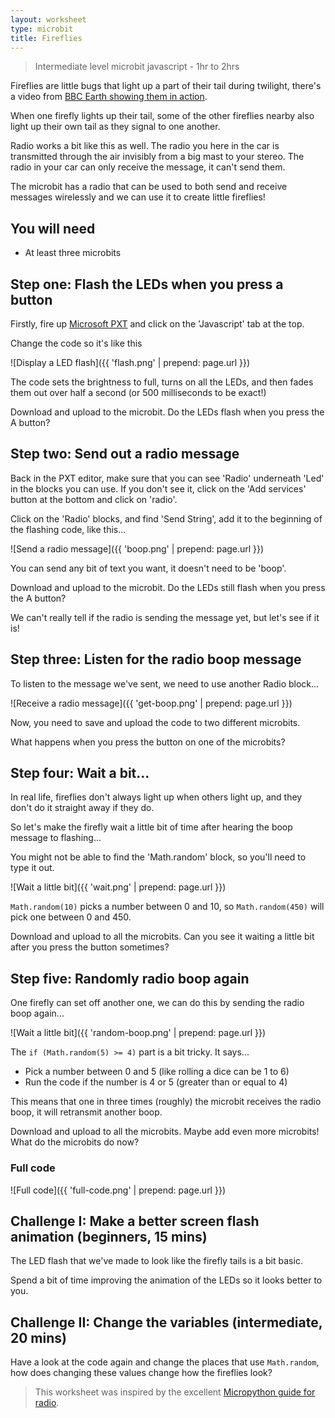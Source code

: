```yaml
---
layout: worksheet
type: microbit
title: Fireflies
---
```


> Intermediate level microbit javascript - 1hr to 2hrs

Fireflies are little bugs that light up a part of their tail during twilight, there's a video from [BBC Earth showing them in action](http://www.bbc.com/earth/story/20160224-worlds-largest-gathering-of-synchronised-fireflies).

When one firefly lights up their tail, some of the other fireflies nearby also light up their own tail as they signal to one another.

Radio works a bit like this as well. The radio you here in the car is transmitted through the air invisibly from a big mast to your stereo. The radio in your car can only receive the message, it can't send them.

The microbit has a radio that can be used to both send and receive messages wirelessly and we can use it to create little fireflies!

## You will need

- At least three microbits

## Step one: Flash the LEDs when you press a button

Firstly, fire up [Microsoft PXT](https://pxt.microbit.org/?lang=en) and click on the 'Javascript' tab at the top.

Change the code so it's like this

![Display a LED flash]({{ 'flash.png' | prepend: page.url }})

The code sets the brightness to full, turns on all the LEDs, and then fades them out over half a second (or 500 milliseconds to be exact!)

Download and upload to the microbit. Do the LEDs flash when you press the A button?

## Step two: Send out a radio message

Back in the PXT editor, make sure that you can see 'Radio' underneath 'Led' in the blocks you can use. If you don't see it, click on the 'Add services' button at the bottom and click on 'radio'.

Click on the 'Radio' blocks, and find 'Send String', add it to the beginning of the flashing code, like this...

![Send a radio message]({{ 'boop.png' | prepend: page.url }})

You can send any bit of text you want, it doesn't need to be 'boop'.

Download and upload to the microbit. Do the LEDs still flash when you press the A button?

We can't really tell if the radio is sending the message yet, but let's see if it is!

## Step three: Listen for the radio boop message

To listen to the message we've sent, we need to use another Radio block...

![Receive a radio message]({{ 'get-boop.png' | prepend: page.url }})

Now, you need to save and upload the code to two different microbits.

What happens when you press the button on one of the microbits?

## Step four: Wait a bit...

In real life, fireflies don't always light up when others light up, and they don't do it straight away if they do.

So let's make the firefly wait a little bit of time after hearing the boop message to flashing...

You might not be able to find the 'Math.random' block, so you'll need to type it out.

![Wait a little bit]({{ 'wait.png' | prepend: page.url }})

`Math.random(10)` picks a number between 0 and 10, so `Math.random(450)` will pick one between 0 and 450.

Download and upload to all the microbits. Can you see it waiting a little bit after you press the button sometimes?

## Step five: Randomly radio boop again

One firefly can set off another one, we can do this by sending the radio boop again...

![Wait a little bit]({{ 'random-boop.png' | prepend: page.url }})

The `if (Math.random(5) >= 4)` part is a bit tricky. It says...

- Pick a number between 0 and 5 (like rolling a dice can be 1 to 6)
- Run the code if the number is 4 or 5 (greater than or equal to 4)

This means that one in three times (roughly) the microbit receives the radio boop, it will retransmit another boop.

Download and upload to all the microbits. Maybe add even more microbits! What do the microbits do now?

### Full code

![Full code]({{ 'full-code.png' | prepend: page.url }})

## Challenge I: Make a better screen flash animation (beginners, 15 mins)

The LED flash that we've made to look like the firefly tails is a bit basic.

Spend a bit of time improving the animation of the LEDs so it looks better to you.

## Challenge II: Change the variables (intermediate, 20 mins)

Have a look at the code again and change the places that use `Math.random`, how does changing these values change how the fireflies look?

> This worksheet was inspired by the excellent [Micropython guide for radio](https://microbit-micropython.readthedocs.io/en/latest/tutorials/radio.html#fireflies).
